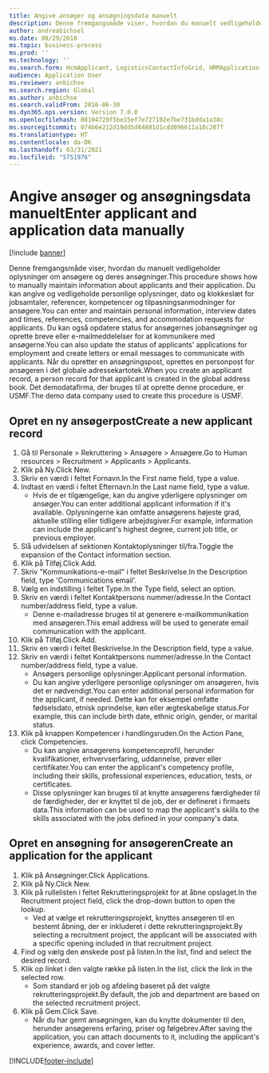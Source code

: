 ```yaml
---
title: Angive ansøger og ansøgningsdata manuelt
description: Denne fremgangsmåde viser, hvordan du manuelt vedligeholder oplysninger om ansøgere og deres ansøgninger.
author: andreabichsel
ms.date: 08/29/2018
ms.topic: business-process
ms.prod: ''
ms.technology: ''
ms.search.form: HcmApplicant, LogisticsContactInfoGrid, HRMApplication,  DirPartyTable
audience: Application User
ms.reviewer: anbichse
ms.search.region: Global
ms.author: anbichse
ms.search.validFrom: 2016-06-30
ms.dyn365.ops.version: Version 7.0.0
ms.openlocfilehash: 08104729f5be15ef7e727102e7be731bdda1a38c
ms.sourcegitcommit: 074b6e212d19dd5d84881d1cdd096611a18c207f
ms.translationtype: HT
ms.contentlocale: da-DK
ms.lasthandoff: 03/31/2021
ms.locfileid: "5751976"
---
```

# <a name="enter-applicant-and-application-data-manually"></a><span data-ttu-id="c5ce4-103">Angive ansøger og ansøgningsdata manuelt</span><span class="sxs-lookup"><span data-stu-id="c5ce4-103">Enter applicant and application data manually</span></span>

[!include [banner](../../includes/banner.md)]

<span data-ttu-id="c5ce4-104">Denne fremgangsmåde viser, hvordan du manuelt vedligeholder oplysninger om ansøgere og deres ansøgninger.</span><span class="sxs-lookup"><span data-stu-id="c5ce4-104">This procedure shows how to manually maintain information about applicants and their application.</span></span>   <span data-ttu-id="c5ce4-105">Du kan angive og vedligeholde personlige oplysninger, dato og klokkeslæt for jobsamtaler, referencer, kompetencer og tilpasningsanmodninger for ansøgere.</span><span class="sxs-lookup"><span data-stu-id="c5ce4-105">You can enter and maintain personal information, interview dates and times, references, competencies, and accommodation requests for applicants.</span></span> <span data-ttu-id="c5ce4-106">Du kan også opdatere status for ansøgernes jobansøgninger og oprette breve eller e-mailmeddelelser for at kommunikere med ansøgerne.</span><span class="sxs-lookup"><span data-stu-id="c5ce4-106">You can also update the status of applicants' applications for employment and create letters or email messages to communicate with applicants.</span></span> <span data-ttu-id="c5ce4-107">Når du opretter en ansøgningspost, oprettes en personpost for ansøgeren i det globale adressekartotek.</span><span class="sxs-lookup"><span data-stu-id="c5ce4-107">When you create an applicant record, a person record for that applicant is created in the global address book.</span></span>       <span data-ttu-id="c5ce4-108">Det demodatafirma, der bruges til at oprette denne procedure, er USMF.</span><span class="sxs-lookup"><span data-stu-id="c5ce4-108">The demo data company used to create this procedure is USMF.</span></span>


## <a name="create-a-new-applicant-record"></a><span data-ttu-id="c5ce4-109">Opret en ny ansøgerpost</span><span class="sxs-lookup"><span data-stu-id="c5ce4-109">Create a new applicant record</span></span>
1. <span data-ttu-id="c5ce4-110">Gå til Personale > Rekruttering > Ansøgere > Ansøgere.</span><span class="sxs-lookup"><span data-stu-id="c5ce4-110">Go to Human resources > Recruitment > Applicants > Applicants.</span></span>
2. <span data-ttu-id="c5ce4-111">Klik på Ny.</span><span class="sxs-lookup"><span data-stu-id="c5ce4-111">Click New.</span></span>
3. <span data-ttu-id="c5ce4-112">Skriv en værdi i feltet Fornavn.</span><span class="sxs-lookup"><span data-stu-id="c5ce4-112">In the First name field, type a value.</span></span>
4. <span data-ttu-id="c5ce4-113">Indtast en værdi i feltet Efternavn.</span><span class="sxs-lookup"><span data-stu-id="c5ce4-113">In the Last name field, type a value.</span></span>
    * <span data-ttu-id="c5ce4-114">Hvis de er tilgængelige, kan du angive yderligere oplysninger om ansøger.</span><span class="sxs-lookup"><span data-stu-id="c5ce4-114">You can enter additional applicant information if it's available.</span></span> <span data-ttu-id="c5ce4-115">Oplysningerne kan omfatte ansøgerens højeste grad, aktuelle stilling eller tidligere arbejdsgiver.</span><span class="sxs-lookup"><span data-stu-id="c5ce4-115">For example, information can include the applicant's highest degree, current job title, or previous employer.</span></span>  
5. <span data-ttu-id="c5ce4-116">Slå udvidelsen af sektionen Kontaktoplysninger til/fra.</span><span class="sxs-lookup"><span data-stu-id="c5ce4-116">Toggle the expansion of the Contact information section.</span></span>
6. <span data-ttu-id="c5ce4-117">Klik på Tilføj.</span><span class="sxs-lookup"><span data-stu-id="c5ce4-117">Click Add.</span></span>
7. <span data-ttu-id="c5ce4-118">Skriv "Kommunikations-e-mail" i feltet Beskrivelse.</span><span class="sxs-lookup"><span data-stu-id="c5ce4-118">In the Description field, type 'Communications email'.</span></span>
8. <span data-ttu-id="c5ce4-119">Vælg en indstilling i feltet Type.</span><span class="sxs-lookup"><span data-stu-id="c5ce4-119">In the Type field, select an option.</span></span>
9. <span data-ttu-id="c5ce4-120">Skriv en værdi i feltet Kontaktpersons nummer/adresse.</span><span class="sxs-lookup"><span data-stu-id="c5ce4-120">In the Contact number/address field, type a value.</span></span>
    * <span data-ttu-id="c5ce4-121">Denne e-mailadresse bruges til at generere e-mailkommunikation med ansøgeren.</span><span class="sxs-lookup"><span data-stu-id="c5ce4-121">This email address will be used to generate email communication with the applicant.</span></span>  
10. <span data-ttu-id="c5ce4-122">Klik på Tilføj.</span><span class="sxs-lookup"><span data-stu-id="c5ce4-122">Click Add.</span></span>
11. <span data-ttu-id="c5ce4-123">Skriv en værdi i feltet Beskrivelse.</span><span class="sxs-lookup"><span data-stu-id="c5ce4-123">In the Description field, type a value.</span></span>
12. <span data-ttu-id="c5ce4-124">Skriv en værdi i feltet Kontaktpersons nummer/adresse.</span><span class="sxs-lookup"><span data-stu-id="c5ce4-124">In the Contact number/address field, type a value.</span></span>
    * <span data-ttu-id="c5ce4-125">Ansøgers personlige oplysninger.</span><span class="sxs-lookup"><span data-stu-id="c5ce4-125">Applicant personal information.</span></span>  
    * <span data-ttu-id="c5ce4-126">Du kan angive yderligere personlige oplysninger om ansøgeren, hvis det er nødvendigt.</span><span class="sxs-lookup"><span data-stu-id="c5ce4-126">You can enter additional personal information for the applicant, if needed.</span></span> <span data-ttu-id="c5ce4-127">Dette kan for eksempel omfatte fødselsdato, etnisk oprindelse, køn eller ægteskabelige status.</span><span class="sxs-lookup"><span data-stu-id="c5ce4-127">For example, this can include birth date, ethnic origin, gender, or marital status.</span></span>  
13. <span data-ttu-id="c5ce4-128">Klik på knappen Kompetencer i handlingsruden.</span><span class="sxs-lookup"><span data-stu-id="c5ce4-128">On the Action Pane, click Competencies.</span></span>
    * <span data-ttu-id="c5ce4-129">Du kan angive ansøgerens kompetenceprofil, herunder kvalifikationer, erhvervserfaring, uddannelse, prøver eller certifikater.</span><span class="sxs-lookup"><span data-stu-id="c5ce4-129">You can enter the applicant's competency profile, including their skills, professional experiences, education, tests, or certificates.</span></span>  
    * <span data-ttu-id="c5ce4-130">Disse oplysninger kan bruges til at knytte ansøgerens færdigheder til de færdigheder, der er knyttet til de job, der er defineret i firmaets data.</span><span class="sxs-lookup"><span data-stu-id="c5ce4-130">This information can be used to map the applicant's skills to the skills associated with the jobs defined in your company's data.</span></span>   

## <a name="create-an-application-for-the-applicant"></a><span data-ttu-id="c5ce4-131">Opret en ansøgning for ansøgeren</span><span class="sxs-lookup"><span data-stu-id="c5ce4-131">Create an application for the applicant</span></span>
1. <span data-ttu-id="c5ce4-132">Klik på Ansøgninger.</span><span class="sxs-lookup"><span data-stu-id="c5ce4-132">Click Applications.</span></span>
2. <span data-ttu-id="c5ce4-133">Klik på Ny.</span><span class="sxs-lookup"><span data-stu-id="c5ce4-133">Click New.</span></span>
3. <span data-ttu-id="c5ce4-134">Klik på rullelisten i feltet Rekrutteringsprojekt for at åbne opslaget.</span><span class="sxs-lookup"><span data-stu-id="c5ce4-134">In the Recruitment project field, click the drop-down button to open the lookup.</span></span>
    * <span data-ttu-id="c5ce4-135">Ved at vælge et rekrutteringsprojekt, knyttes ansøgeren til en bestemt åbning, der er inkluderet i dette rekrutteringsprojekt.</span><span class="sxs-lookup"><span data-stu-id="c5ce4-135">By selecting a recruitment project, the applicant will be associated with a specific opening included in that recruitment project.</span></span>  
4. <span data-ttu-id="c5ce4-136">Find og vælg den ønskede post på listen.</span><span class="sxs-lookup"><span data-stu-id="c5ce4-136">In the list, find and select the desired record.</span></span>
5. <span data-ttu-id="c5ce4-137">Klik op linket i den valgte række på listen.</span><span class="sxs-lookup"><span data-stu-id="c5ce4-137">In the list, click the link in the selected row.</span></span>
    * <span data-ttu-id="c5ce4-138">Som standard er job og afdeling baseret på det valgte rekrutteringsprojekt.</span><span class="sxs-lookup"><span data-stu-id="c5ce4-138">By default, the job and department are based on the selected recruitment project.</span></span>  
6. <span data-ttu-id="c5ce4-139">Klik på Gem.</span><span class="sxs-lookup"><span data-stu-id="c5ce4-139">Click Save.</span></span>
    * <span data-ttu-id="c5ce4-140">Når du har gemt ansøgningen, kan du knytte dokumenter til den, herunder ansøgerens erfaring, priser og følgebrev.</span><span class="sxs-lookup"><span data-stu-id="c5ce4-140">After saving the application, you can attach documents to it, including the applicant's experience, awards, and cover letter.</span></span>  



[!INCLUDE[footer-include](../../../../includes/footer-banner.md)]